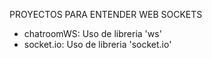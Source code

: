 PROYECTOS PARA ENTENDER WEB SOCKETS
- chatroomWS: Uso de libreria 'ws'
- socket.io: Uso de libreria 'socket.io'
